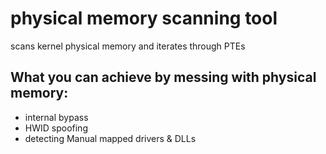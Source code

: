 # physical memory scanning tool

scans kernel physical memory and iterates through PTEs


## What you can achieve by messing with physical memory:
- internal bypass
- HWID spoofing
- detecting Manual mapped drivers & DLLs
